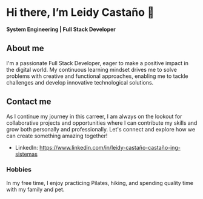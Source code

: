 # Hi there, I’m Leidy Castaño 👋
**System Engineering | Full Stack Developer**

## About me
I'm a passionate Full Stack Developer, eager to make a positive impact in the digital world. My continuous learning mindset drives me to solve problems with creative and functional approaches, enabling me to tackle challenges and develop innovative technological solutions.

## Contact me
As I continue my journey in this carreer, I am always on the lookout for collaborative projects and opportunities where I can contribute my skills and grow both personally and professionally. Let's connect and explore how we can create something amazing together!

- LinkedIn: https://www.linkedin.com/in/leidy-castaño-castaño-ing-sistemas

### Hobbies
In my free time, I enjoy practicing Pilates, hiking, and spending quality time with my family and pet.